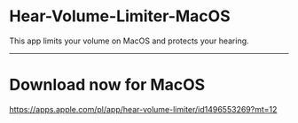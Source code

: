 # Hear-Volume-Limiter-MacOS
 This app limits your volume on MacOS and protects your hearing.

--- 

# Download now for MacOS
https://apps.apple.com/pl/app/hear-volume-limiter/id1496553269?mt=12

